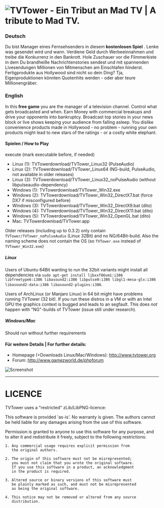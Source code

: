 ![TVTower - Ein Tribut an Mad TV | A tribute to Mad TV.](https://cloud.githubusercontent.com/assets/2625226/5182437/c1ddaea0-74a2-11e4-8cbf-0e66ad375505.png)
=======


### Deutsch
Du bist Manager eines Fernsehsenders in diesem __kostenlosen Spiel__ . Lenke was gesendet wird und wann. Verdiene Geld durch Werbeeinnahmen und treibe die Konkurrenz in den Bankrott. Hole Zuschauer vor die Flimmerkiste in dem Du brandheiße Nachrichtenstories sendest und mit spannenden Livesendungen Millionen von Mitmenschen am Einschlafen hinderst. Fertigprodukte aus Hollywood sind nicht so dein Ding? Tja, Eigenproduktionen könnten Quotenhits werden - oder aber teure Millionengräber.

### English
In this __free game__ you are the manager of a television channel. Control what gets broadcasted and when. Earn Money with commercial breakups and drive your opponents into bankruptcy. Broadcast top stories in your news block or live shows keeping your audience from falling asleep. You dislike convenience products made in Hollywood - no problem - running your own products might lead to new stars of the ratings - or a costly white elephant.

#### Spielen / How to Play
execute (mark executable before, if needed)
- Linux (1): TVTowerdownload/TVTower_Linux32 (PulseAudio)
- Linux (2): TVTowerdownload/TVTower_Linux64 (NG-build, PulseAudio, not available in older releases)
- Linux (3): TVTowerdownload/TVTower_Linux32_noPulseAudio (without libpulseaudio-dependency)
- Windows (1): TVTowerdownload/TVTower_Win32.exe
- Windows (2): TVTowerdownload/TVTower_Win32_DirectX7.bat (force DX7 if misconfigured before)
- Windows (3): TVTowerdownload/TVTower_Win32_DirectX9.bat (dito)
- Windows (4): TVTowerdownload/TVTower_Win32_DirectX11.bat (dito)
- Windows (5): TVTowerdownload/TVTower_Win32_OpenGL.bat (dito)
- Mac: TVTowerdownload/TVTower.app

Older releases (including up to 0.3.2) only contain `TVTower/TVTower_noPulseAudio` (Linux 32Bit) and no NG/64Bit-build. Also the naming scheme does not contain the OS (so `TVTower.exe` instead of `TVTower_Win32.exe`)


##### Linux
Users of Ubuntu 64Bit wanting to run the 32bit variants might install all dependencies via `sudo apt-get install libxxf86vm1:i386 libfreetype6:i386 libasound2:i386 libpulse0:i386 libgl1-mesa-glx:i386 libasound2-data:i386 libasound2-plugins:i386`.

Users of ArchLinux (or Manjaro Linux) in 64 bit might have problems running TVTower (32 bit). If you run these distros in a VM or with an Intel GPU the graphics context is bugged and leads to an segfault. This does _not_ happen with "NG"-builds of TVTower (issue still under research).
  
##### Windows/Mac
Should run without further requirements


#### Für weitere Details | For further details:
- Homepage (+Downloads Linux/Mac/Windows): http://www.tvtower.org
- Forum: http://www.gamezworld.de/phpforum

![Screenshot](https://cloud.githubusercontent.com/assets/2625226/5182430/b714aa28-74a2-11e4-9409-e99083dc677e.png)

***

LICENCE
=======

TVTower uses a "restricted" zLib/LibPNG-licence:

This software is provided 'as-is'. No warranty is given.
The authors cannot be held liable for any damages arising from
the use of this software.

Permission is granted to anyone to use this software for any
purpose, and to alter it and redistribute it freely, subject to
the following restrictions:

	1. Any commercial usage requires explicit permission from
	   the original authors.

	2. The origin of this software must not be misrepresented;
	   you must not claim that you wrote the original software.
	   If you use this software in a product, an acknowledgment
	   in the product is required.

	3. Altered source or binary versions of this software must
	   be plainly marked as such, and must not be misrepresented
	   as being the original software.

	4. This notice may not be removed or altered from any source
	   distribution.
